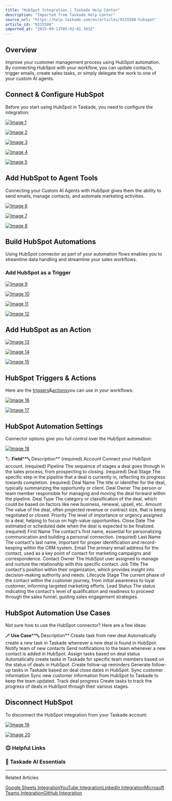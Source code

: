 ```yaml
---
title: "HubSpot Integration | Taskade Help Center"
description: "Imported from Taskade Help Center"
source_url: "https://help.taskade.com/en/articles/9315508-hubspot"
article_id: "9315508"
imported_at: "2025-09-13T05:02:41.393Z"
---
```


**Overview**
------------

Improve your customer management process using HubSpot automation. By connecting HubSpot with your workflow, you can update contacts, trigger emails, create sales tasks, or simply delegate the work to one of your custom AI agents.

**Connect & Configure HubSpot**
-------------------------------

Before you start using HubSpot in Taskade, you need to configure the integration:

[![Image 1](../../.gitbook/assets/imported/hubspot-1.png)](https://downloads.intercomcdn.com/i/o/plyqw4hf/1258889811/d56429c3d5216547142fb1634e66/connect-hubspot-1.png?expires=1757741400&signature=7201bd062441da7d9c66e1505d15fbc64c1070beab36dbf1dde8ebd10d1dd80a&req=dSIiHsF2lIleWPMW1HO4zQi672CG4rQ8wVF%2B22PhmurEzJ%2BXJz87vxQTnX7f%0A8P3LOaSHnFgXvHEU7LQ%3D%0A)

[![Image 2](../../.gitbook/assets/imported/hubspot-2.png)](https://downloads.intercomcdn.com/i/o/plyqw4hf/1258890102/c42fa4b87e93da726c100ebae595/connect-hubspot-2.png?expires=1757741400&signature=96c228746bd4fb61fd2c1ddb0b86cbc36520d4d625e5b42e254fc95706cc11ae&req=dSIiHsF3nYBfW%2FMW1HO4zWtwSvxbBULjenwi1M7NUFiwlEo5kdPt9gqanpT%2F%0ALW4dKGnUHSK8VyiLFIk%3D%0A)

[![Image 3](../../.gitbook/assets/imported/hubspot-3.png)](https://downloads.intercomcdn.com/i/o/plyqw4hf/1258887674/403189caccdfeb6f1e5d8074927c/connect-hubspot-3.png?expires=1757741400&signature=e81e03f563b7810e5f5d2a7d0931709553853b7777481174dc00c46631eac1e1&req=dSIiHsF2modYXfMW1HO4zZLCjSidsxnDXrhrGVltVR3NIQXQqx1lnwAyLj%2Fj%0AzAtx%2FQkEfeb5VCEtLhY%3D%0A)

[![Image 4](../../.gitbook/assets/imported/hubspot-4.jpg)](https://downloads.intercomcdn.com/i/o/plyqw4hf/1258891673/e4e63edf402d2039f15de320b043/connect-hubspot-4.jpg?expires=1757741400&signature=536566de1abeeba5ee240c950621f86bf2869bedf9cbd0ca62bd0cef2fc761f6&req=dSIiHsF3nIdYWvMW1HO4zYiUrrwQGJSgh8O%2Bp0Imer%2Fx1ly1qq02m4FgDHdy%0AjoGFCVhhJ15wOwtSZgY%3D%0A)

[![Image 5](../../.gitbook/assets/imported/hubspot-5.png)](https://downloads.intercomcdn.com/i/o/plyqw4hf/1258887681/e6e78df8aaf9ec5e867bb047df0c/connect-hubspot-5.png?expires=1757741400&signature=c366c694684b40f658667f289f5fc9012edf854be0f0b6ed14bef9d3efc76c63&req=dSIiHsF2modXWPMW1HO4zU8BSLKDcXTeTnkfXw%2FU7d%2F1%2FiHG6hmgJ%2BEnqNrt%0AW9tit1qRhidts3VBTC0%3D%0A)

**Add HubSpot to Agent Tools**
------------------------------

Connecting your Custom AI Agents with HubSpot gives them the ability to send emails, manage contacts, and automate marketing activities.

[![Image 6](../../.gitbook/assets/imported/hubspot-6.jpg)](https://downloads.intercomcdn.com/i/o/plyqw4hf/1258894125/97584c6b9e4c8d846ce77bfa349b/agent-tools-1.jpg?expires=1757741400&signature=638f872a32ae559df1fb650a83df2804ab6ecd2b843ea1ceb4e872580aa6eee1&req=dSIiHsF3mYBdXPMW1HO4zSRrmgs8mE3U%2BT5SZtdHfxOmgme1lZsfRWAwdH%2Fy%0AGw3RCMpfo9AIAn%2FCWTg%3D%0A)

[![Image 7](../../.gitbook/assets/imported/hubspot-7.jpg)](https://downloads.intercomcdn.com/i/o/plyqw4hf/1258894127/af649b5bfdd28696a5a60a06930c/edit-agent.jpg?expires=1757741400&signature=40a1ea8d95d1d8cc7f97139ad173089fba4444c0bf2a60aa3280492d1273b4ce&req=dSIiHsF3mYBdXvMW1HO4zWZehuWXs3Nrwhqv6kKRL6CpQdbvueo%2FDoSX7YXa%0AQTIO9EcNVzRU0h3PgpU%3D%0A)

[![Image 8](../../.gitbook/assets/imported/hubspot-8.png)](https://downloads.intercomcdn.com/i/o/1086212388/f90a4dd52ecb53997ac02d11/hubspot-agent-tool.png?expires=1757741400&signature=a9d88269bc37032b51c2e8edd5dfcb159daa156c5c12d0c090203b39268c99b7&req=dSAvEMt%2Fn4JXUfMW1HO4zeO0WNJWYHQrg5W6unte41jvFyIGN1Jp3DpvGck0%0AvObris6EWFNqS2OZRH0%3D%0A)

**Build HubSpot Automations**
-----------------------------

Using HubSpot connector as part of your automation flows enables you to streamline data handling and streamline your sales workflows.
### **Add HubSpot as a Trigger**

[![Image 9](../../.gitbook/assets/imported/hubspot-9.jpg)](https://downloads.intercomcdn.com/i/o/plyqw4hf/1258906213/5c657e8000efe5e0ffdb238ee70e/build-hubspot-automation-1.jpg?expires=1757741400&signature=ffcec06136f351bbc9ca9feb7c281734363b7b5fa4332126cd9fd6d90e27bcfe&req=dSIiHsB%2Bm4NeWvMW1HO4zZUJG3FLDJ1aKEtKUKzyOujycRf7mBD0EXzmBrdG%0AuYW9bAZF25lI69vY8bU%3D%0A)

[![Image 10](../../.gitbook/assets/imported/hubspot-10.jpg)](https://downloads.intercomcdn.com/i/o/plyqw4hf/1258906346/37768327de983b689bfafaffb590/build-hubspot-automation-2.jpg?expires=1757741400&signature=8a513679c0ec4567a43849083419564e1f8062795225c3a86b296cf6f9fb408a&req=dSIiHsB%2Bm4JbX%2FMW1HO4zQksP29tfmqzK1jvvQ2V4sUeGvPwj3FZdcrGXZBX%0AlLZ2TnIVSvcSYEPKCzg%3D%0A)

[![Image 11](../../.gitbook/assets/imported/hubspot-11.jpg)](https://downloads.intercomcdn.com/i/o/plyqw4hf/1258906421/17f70baab66268e019d16c82d9ec/build-hubspot-automation-3.jpg?expires=1757741400&signature=4e37f158c6c7468c1b7408f2581e36976835f5efab3071fb0c5b8432f9bf0f69&req=dSIiHsB%2Bm4VdWPMW1HO4zVPaJ96A0Mrbhmca9%2BM7DYenohFjwmjchpERPRDA%0AjVr6uv3lE82EdigBIao%3D%0A)

[![Image 12](../../.gitbook/assets/imported/hubspot-12.jpg)](https://downloads.intercomcdn.com/i/o/plyqw4hf/1258909972/4b982cc3ec34d77ba81eaa979d25/build-hubspot-automation-6.jpg?expires=1757741400&signature=f09f451dd2e575274fc59a81c6e4468aa85ddec56bd64e53baf6b74ba5fa5ff1&req=dSIiHsB%2BlIhYW%2FMW1HO4zewcmq0mJKL1DylDzCRCdQ0vS9WNUSTVVYrPTd61%0AsvxJu3xyqluZi0R0%2BHc%3D%0A)

**Add HubSpot as an Action**
----------------------------

[![Image 13](../../.gitbook/assets/imported/hubspot-13.jpg)](https://downloads.intercomcdn.com/i/o/plyqw4hf/1258911910/c70e0ec1ae25f8b0ed879a1d0b39/build-hubspot-automation-1.jpg?expires=1757741400&signature=bb1ed8ecf4157a0c5569d579f92255b9274844cb1142778089934180bc0e37bc&req=dSIiHsB%2FnIheWfMW1HO4zdWCkRAoUU0AC6rHf%2FgtqHlqp7gprXERTtryJV%2Fw%0AmveXlHuVD9S393ZWqhw%3D%0A)

[![Image 14](../../.gitbook/assets/imported/hubspot-14.jpg)](https://downloads.intercomcdn.com/i/o/plyqw4hf/1258912159/1cc83627be87b3794ce3c2ca748c/build-hubspot-automation-3.jpg?expires=1757741400&signature=ca267efcfe2ca1fda8a7c805284c73b80a8ce4fcabfb767c3a680194e15ab813&req=dSIiHsB%2Fn4BaUPMW1HO4zVci9oRlxMW1k9h64DTrjySTa3G3y6evuv8HnSee%0AxOZD9ME3wMOpql45uyU%3D%0A)

[![Image 15](../../.gitbook/assets/imported/hubspot-15.jpg)](https://downloads.intercomcdn.com/i/o/plyqw4hf/1258912587/23178919432c32e3e9c306fa5f82/build-hubspot-automation-5.jpg?expires=1757741400&signature=887d943e14f864e20b3acc8722c64be56fa9f984a28cb42fea9ea945e3579a50&req=dSIiHsB%2Fn4RXXvMW1HO4zYFUX4m6%2BE5RKlcWmnp9EZU1g2HB32RU5r2vfvxv%0AE0L6vq1y7V5%2FDbKX2TY%3D%0A)

**HubSpot Triggers & Actions**
------------------------------

Here are the [triggers](https://intercom.help/taskade/en/articles/8958469)&[actions](https://intercom.help/taskade/en/articles/8958467)you can use in your workflows:

[![Image 16](../../.gitbook/assets/imported/hubspot-16.png)](https://downloads.intercomcdn.com/i/o/1053756998/9b5f56f47c0ee021a32f2d41/hubspot-triggers.png?expires=1757741400&signature=d3366258235ae8244855a98fb25d1a0417ecd0b16d624aa4eea6014a2e3404de&req=dSAiFc57m4hWUfMW1HO4zZW6LIJTb7E7QYPAAtddpx7%2FZbl%2F9qIfPE6iJE60%0AzeZ90%2BNSwNsgzRn7yeE%3D%0A)

[![Image 17](../../.gitbook/assets/imported/hubspot-17.png)](https://downloads.intercomcdn.com/i/o/1053757129/3e47de852076bb0083bae0aa/hubspot-actions.png?expires=1757741400&signature=f11c872a195d08e2cc5645f2fa06acff631522704c3a764c9c6d804994bfd4ec&req=dSAiFc57moBdUPMW1HO4zX5bnK1ap6wLYHg%2BNKIrWkTPTNX7wf0tpufEOFgo%0A2Xp88CVAixsZ7Uj3FZA%3D%0A)

**HubSpot Automation Settings**
-------------------------------

Connector options give you full control over the HubSpot automation:

[![Image 18](../../.gitbook/assets/imported/hubspot-18.png)](https://downloads.intercomcdn.com/i/o/1053757957/f46ef540c63fe6721633832a/hubspot-settings.png?expires=1757741400&signature=69948964939aafb44f08c5ad538adb9d9a4c799814d5e95744257d5f0c2e89d6&req=dSAiFc57mohaXvMW1HO4zYTnAe%2FALzlWVeaDfpx2wff6%2Bzqk65vQ7c0fayHt%0A6rdNU0nIYw5mz9YCJFY%3D%0A)

🏷️ **Field****🔤 Description**
(required) Account Connect your HubSpot account.
(required) Pipeline The sequence of stages a deal goes through in the sales process, from prospecting to closing.
(required) Deal Stage The specific step in the pipeline that a deal is currently in, reflecting its progress towards completion.
(required) Deal Name The title or identifier for the deal, typically summarizing the opportunity or client.
Deal Owner The person or team member responsible for managing and moving the deal forward within the pipeline.
Deal Type The category or classification of the deal, which could be based on factors like new business, renewal, upsell, etc.
Amount The value of the deal, often projected revenue or contract size, that is being negotiated or closed.
Priority The level of importance or urgency assigned to a deal, helping to focus on high-value opportunities.
Close Date The estimated or scheduled date when the deal is expected to be finalized.
(required) First Name The contact's first name, essential for personalizing communication and building a personal connection.
(required) Last Name The contact's last name, important for proper identification and record-keeping within the CRM system.
Email The primary email address for the contact, used as a key point of contact for marketing campaigns and correspondence.
Contact Owner The HubSpot user assigned to manage and nurture the relationship with this specific contact.
Job Title The contact's position within their organization, which provides insight into decision-making authority and needs.
Lifecycle Stage The current phase of the contact within the customer journey, from initial awareness to loyal customer, informing targeted marketing efforts.
Lead Status The status indicating the contact's level of qualification and readiness to proceed through the sales funnel, guiding sales engagement strategies.

**HubSpot Automation Use Cases**
--------------------------------

Not sure how to use the HubSpot connector? Here are a few ideas:

**🪄 Use Case****🔤 Description**
Create task from new deal Automatically create a new task in Taskade whenever a new deal is found in HubSpot.
Notify team of new contacts Send notifications to the team whenever a new contact is added in HubSpot.
Assign tasks based on deal status Automatically create tasks in Taskade for specific team members based on the status of deals in HubSpot.
Create follow-up reminders Generate follow-up tasks in Taskade based on deal close dates in HubSpot.
Sync customer information Sync new customer information from HubSpot to Taskade to keep the team updated.
Track deal progress Create tasks to track the progress of deals in HubSpot through their various stages.

**Disconnect HubSpot**
----------------------

To disconnect the HubSpot integration from your Taskade account:

[![Image 19](../../.gitbook/assets/imported/hubspot-19.jpg)](https://downloads.intercomcdn.com/i/o/plyqw4hf/1259626228/fd6a1fccf6a46fd63cf640fb3cdd/disconnect-hubspot.jpg?expires=1757741400&signature=ec22c55af748e7bb040e488826fd7e1c27a9ca3d26317cde4555b33c1745d56b&req=dSIiH898m4NdUfMW1HO4zUNZCJtkkUnulU%2FzHTEv1LjHoYj%2F2MettnG3tfb0%0AVgt2r0xUYT9M%2F1CI5bI%3D%0A)

[![Image 20](../../.gitbook/assets/imported/hubspot-20.jpg)](https://downloads.intercomcdn.com/i/o/plyqw4hf/1259631282/88eb1f7ce615c4def6c2754f61ba/disconnect-hubspot-agent.jpg?expires=1757741400&signature=c130aefa61c3b4149f09285ee34194fc7a5c1d31450056495c94efab7e5b9023&req=dSIiH899nINXW%2FMW1HO4zSWTj4Z0AkE2dj4pAQVf3cw0Dj4liitBRU2jBTIX%0AvTZRLCm6DGprhmDPjTk%3D%0A)
### **😊 Helpful Links**
### 🤖 **Taskade AI Essentials**

* * *

Related Articles

[Google Sheets Integration](https://help.taskade.com/en/articles/8958475-google-sheets-integration)[YouTube Integration](https://help.taskade.com/en/articles/9787345-youtube-integration)[LinkedIn Integration](https://help.taskade.com/en/articles/9994380-linkedin-integration)[Microsoft Teams Integration](https://help.taskade.com/en/articles/10300070-microsoft-teams-integration)[GitHub Integration](https://help.taskade.com/en/articles/10393224-github-integration)